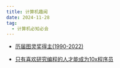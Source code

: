 ```yaml
---
title: 计算机趣闻
date: 2024-11-28
tag:
  - 计算机必知必会
---
```


- [历届图灵奖得主(1990-2022)](https://juejin.cn/post/7247089302528884791)

- [只有喜欢研究编程的人才能成为10x程序员](https://www.techug.com/post/hackers-are-the-real-10x-engineers/)

